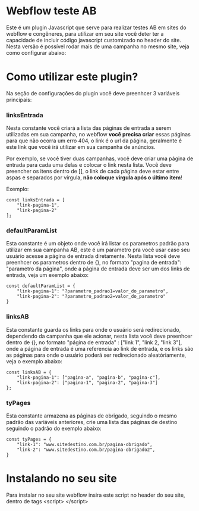 # Webflow teste AB
Este é um plugin Javascript que serve para realizar testes AB em sites do webflow e congêneres, para utilizar em seu site você deter ter a capacidade de incluir código javascript customizado no header do site. Nesta versão é possível rodar mais de uma campanha no mesmo site, veja como configurar abaixo:

# Como utilizar este plugin?
Na seção de configurações do plugin você deve preenhcer 3 variáveis principais:

### linksEntrada
Nesta constante você criará a lista das páginas de entrada a serem utilizadas em sua campanha, no webflow **você precisa criar** essas páginas para que não ocorra um erro 404, o link é o url da página, geralmente é este link que você irá utilizar em sua campanha de anúncios.

Por exemplo, se você tiver duas campanhas, você deve criar uma página de entrada para cada uma delas e colocar o link nesta lista.
Você deve preencher os itens dentro de [], o link de cada página deve estar entre aspas e separados por vírgula, **não coloque virgula após o último item**!

Exemplo:

    const linksEntrada = [
        "link-pagina-1", 
        "link-pagina-2"
    ];


### defaultParamList
Esta constante é um objeto onde você irá listar os parametros padrão para utilizar em sua campanha AB, este é um parametro pra você usar caso seu usuário acesse a página de entrada diretamente. Nesta lista você deve preenhcer os parametros dentro de {}, no formato "pagina de entrada": "parametro da página", onde a página de entrada deve ser um dos links de entrada, veja um exemplo abaixo:

    const defaultParamList = {
        "link-pagina-1": "?parametro_padrao1=valor_do_parametro",
        "link-pagina-2": "?parametro_padrao2=valor_do_parametro"
    }


### linksAB
Esta constante guarda  os links para onde o usuário será redirecionado, dependendo da campanha que ele acionar, nesta lista você deve preenhcer dentro de {}, no formato "página de entrada" : ["link 1", "link 2, "link 3"], onde a página de entrada é uma referencia ao link de entrada, e os links são as páginas para onde o usuário poderá ser redirecionado aleatóriamente, veja o exemplo abaixo:

    const linksAB = {
        "link-pagina-1": ["pagina-a", "pagina-b", "pagina-c"],
        "link-pagina-2": ["pagina-1", "pagina-2", "pagina-3"]
    };
### tyPages
Esta constante armazena as páginas de obrigado, seguindo o mesmo padrão das variáveis anteriores, crie uma lista das páginas de destino seguindo o padrão do exemplo abaixo:

    const tyPages = {
        "link-1": "www.sitedestino.com.br/pagina-obrigado",
        "link-2": "www.sitedestino.com.br/pagina-obrigado2",
    }

# Instalando no seu site
Para instalar no seu site webflow insira este script no header do seu site, dentro de tags 
    \<script> \</script>